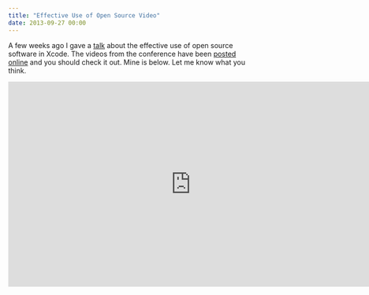 ```yaml
---
title: "Effective Use of Open Source Video"
date: 2013-09-27 00:00
---
```


A few weeks ago I gave a [talk](https://ashfurrow.com/blog/getting-started-with-cocoapods-demo) about the effective use of open source software in Xcode. The videos from the conference have been [posted online](http://vimeopro.com/360conferences/360idev-2013/video/75223577) and you should check it out. Mine is below. Let me know what you think.

<div class="embed-responsive embed-responsive-16by9"><iframe mozallowfullscreen="" allowfullscreen="" src="http://player.vimeo.com/video/75223577?portfolio_id=169707&amp;wmode=opaque" width="740" data-embed="true" webkitallowfullscreen="" style="border: 0px;" height="416" class="embed-responsive-item"></iframe></div>
<!-- more -->
